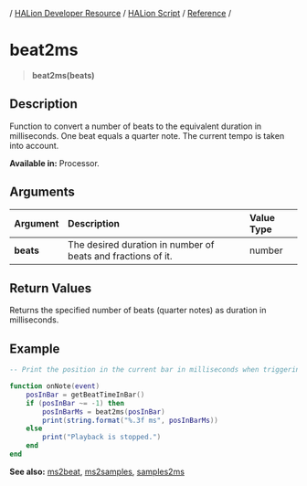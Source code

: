 / [HALion Developer Resource](../../HALion-Developer-Resource.md) / [HALion Script](./HALion-Script.md) / [Reference](./Reference.md) /

# beat2ms

>**beat2ms(beats)**

## Description

Function to convert a number of beats to the equivalent duration in milliseconds. One beat equals a quarter note. The current tempo is taken into account.

**Available in:** Processor.

## Arguments

|Argument|Description|Value Type|
|:-|:-|:-|
|**beats**|The desired duration in number of beats and fractions of it.|number|

## Return Values

Returns the specified number of beats (quarter notes) as duration in milliseconds.

## Example

```lua
-- Print the position in the current bar in milliseconds when triggering a note.

function onNote(event)
    posInBar = getBeatTimeInBar()
    if (posInBar ~= -1) then       
        posInBarMs = beat2ms(posInBar)
        print(string.format("%.3f ms", posInBarMs))
    else
        print("Playback is stopped.")
    end
end
```

**See also:** [ms2beat](./ms2beat.md),  [ms2samples](./ms2samples.md), [samples2ms](./samples2ms.md)